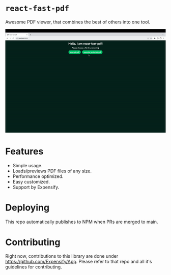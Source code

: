# `react-fast-pdf`

Awesome PDF viewer, that combines the best of others into one tool.

![Example](example/public/example.gif)

# Features

- Simple usage.
- Loads/previews PDF files of any size.
- Performance optimized.
- Easy customized.
- Support by Expensify.

# Deploying

This repo automatically publishes to NPM when PRs are merged to main.

# Contributing

Right now, contributions to this library are done under https://github.com/Expensify/App. Please refer to that repo and all it's guidelines for contributing.
